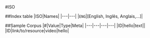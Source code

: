 #ISO

##Index table
|ISO|Names|
|---|---|
|`ENG`|[English, Inglês, Anglais,...]|

##Sample Corpus
|#|Value|Type|Meta|
|---|---|---|---|
|ID|hello|text||
|ID|link/to/resource|video|hello|

